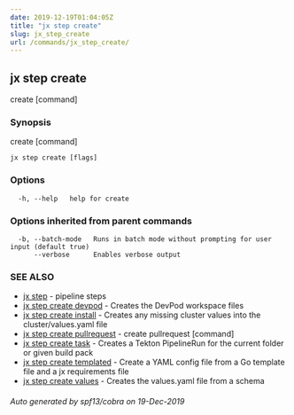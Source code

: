 ```yaml
---
date: 2019-12-19T01:04:05Z
title: "jx step create"
slug: jx_step_create
url: /commands/jx_step_create/
---
```

## jx step create

create [command]

### Synopsis

create [command]

```
jx step create [flags]
```

### Options

```
  -h, --help   help for create
```

### Options inherited from parent commands

```
  -b, --batch-mode   Runs in batch mode without prompting for user input (default true)
      --verbose      Enables verbose output
```

### SEE ALSO

* [jx step](/commands/jx_step/)	 - pipeline steps
* [jx step create devpod](/commands/jx_step_create_devpod/)	 - Creates the DevPod workspace files
* [jx step create install](/commands/jx_step_create_install/)	 - Creates any missing cluster values into the cluster/values.yaml file 
* [jx step create pullrequest](/commands/jx_step_create_pullrequest/)	 - create pullrequest [command]
* [jx step create task](/commands/jx_step_create_task/)	 - Creates a Tekton PipelineRun for the current folder or given build pack
* [jx step create templated](/commands/jx_step_create_templated/)	 - Create a YAML config file from a Go template file and a jx requirements file
* [jx step create values](/commands/jx_step_create_values/)	 - Creates the values.yaml file from a schema

###### Auto generated by spf13/cobra on 19-Dec-2019
